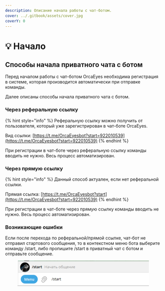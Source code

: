 ```yaml
---
description: Описание начала работы с чат-ботом.
cover: ../.gitbook/assets/cover.jpg
coverY: 0
---
```


# 💡 Начало

## Способы начала приватного чата с ботом

Перед началом работы с чат-ботом OrcaEyes необходима регистрация в системе, которая производится автоматически при отправке команды.&#x20;

Далее описаны способы начала приватного чата с ботом.

### Через реферальную ссылку

{% hint style="info" %}
Реферальную ссылку можно получить от пользователя, который уже зарегистрирован в чат-боте OrcaEyes.&#x20;

Вид ссылки: [https://t.me/OrcaEyesbot?start=922010539](https://t.me/OrcaEyesbot?start=922010539)
{% endhint %}

При регистрации в чат-боте через реферальную ссылку команды вводить не нужно. Весь процесс автоматизирован.

### Через прямую ссылку

{% hint style="info" %}
Данный способ актуален, если нет реферальной ссылки.

Прямая ссылка: [https://t.me/OrcaEyesbot?start](https://t.me/OrcaEyesbot?start=922010539)
{% endhint %}

При регистрации в чат-боте через прямую ссылку команды вводить не нужно. Весь процесс автоматизирован.

### Возникающие ошибки

Если после перехода по реферальной/прямой ссылке, чат-бот не отправил стартового сообщения, то в контекстном меню бота выберите команду /start, либо пропишите /start в приватный чат с ботом и отправьте сообщение.&#x20;

<figure><img src="../.gitbook/assets/Screenshot_1.png" alt=""><figcaption></figcaption></figure>
